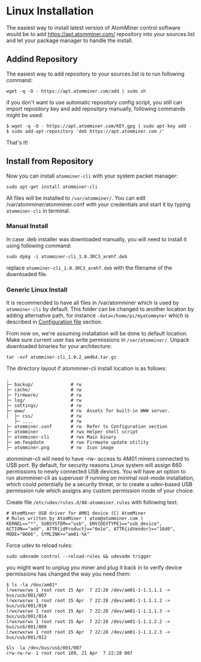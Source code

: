 # Linux Installation

The easiest way to install latest version of AtomMiner control software would be to add https://apt.atomminer.com/ repository into your sources.list and let your 
package manager to handle the install.

## Addind Repository

The easiest way to add repository to your sources.list is to run following command:

`wget -q -O - https://apt.atomminer.com/add | sudo sh`

if you don't want to use automatic repository config script, you still can import repository key and add repositpry manually, following commands might be used:
```
$ wget -q -O - https://apt.atomminer.com/KEY.gpg | sudo apt-key add -
$ sudo add-apt-repository 'deb https://apt.atomminer.com /'
```

That's it!

## Install from Repository

Now you can install `atomminer-cli` with your system packet manager:

```
sudo apt-get install atomminer-cli
```

All files will be installed to `/var/atomminer/`. You can edit /var/atomminer/atomminer.conf with your credentials and start it by typing `atomminer-cli` in terminal.

### Manual Install

In case .deb installer was downloaded manually, you will need to install it using following command:

```
sudo dpkg -i atomminer-cli_1.0.3RC3_armhf.deb
```
replace `atomminer-cli_1.0.3RC3_armhf.deb` with the filename of the downloaded file.

### Generic Linux Install

It is recommended to have all files in /var/atomminer which is used by `atomminer-cli` by default. This folder can be changed to another location by adding alternative path, for instance `-data=/home/pi/myatommyner` which is described in [Configuration file](/software/cli) section.

From now on, we're assuming installation will be done to default location. Make sure current user has write permissions in `/var/atomminer/`. Unpack downloaded binaries for your architecture:
```
tar -xvf atomminer-cli_1.0.2_amd64.tar.gz
```

The directory layout if atomminer-cli install location is as follows:
```
.
├─ backup/				# rw
├─ cache/				# rw
├─ firmware/			# rw
├─ log/					# rw
├─ settings/			# rw
├─ www/					# rw  Assets for built-in WWW server.
|  ├─ css/				# rw
   ├─ .... 				# rw
├─ atomminer.conf	    # rw  Refer to Configuration section
├─ atomminer 			# rwx Helper shell script
├─ atomminer-cli 		# rwx Main binary
├─ am-fwupdate 			# rwx Firmwate update utility 
├─ atomminer.png		# rw  Icon image 
```

atomminer-cli will need to have -rw- access to AM01 miners connected to USB port. By default, for security reasons Linux system will assign 660 permissions to newly connected USB devices. You will have an option to run atomminer-cli as superuser if running on minimal root-mode installation, which could potentially be a security threat, or to create a udev-based USB permission rule which assigns any custom permission mode of your choice.

Create file `/etc/udev/rules.d/88-atomminer.rules` with following text:

```
# AtomMiner USB driver for AM01 device (C) AtomMiner
# Rules written by AtomMiner ( atom@atomminer.com )
KERNEL=="*", SUBSYSTEM=="usb", ENV{DEVTYPE}=="usb_device", ACTION=="add", ATTR{idProduct}=="0e1e", ATTR{idVendor}=="16d0", MODE="0666", SYMLINK+="am01-%k"
```

Force udev to reload rules:
```
sudo udevadm control --reload-rules && udevadm trigger
```

you might want to unplug you miner and plug it back in to verify device permissions has changed the way you need them:

```
$ ls -la /dev/am01*
lrwxrwxrwx 1 root root 15 Apr  7 22:28 /dev/am01-1-1.1.1.1 -> bus/usb/001/007
lrwxrwxrwx 1 root root 15 Apr  7 22:28 /dev/am01-1-1.1.1.2 -> bus/usb/001/010
lrwxrwxrwx 1 root root 15 Apr  7 22:28 /dev/am01-1-1.1.1.3 -> bus/usb/001/014
lrwxrwxrwx 1 root root 15 Apr  7 22:28 /dev/am01-1-1.1.2.2 -> bus/usb/001/009
lrwxrwxrwx 1 root root 15 Apr  7 22:28 /dev/am01-1-1.1.2.3 -> bus/usb/001/012

$ls -la /dev/bus/usb/001/007
crw-rw-rw- 1 root root 189, 21 Apr  7 22:28 007
```